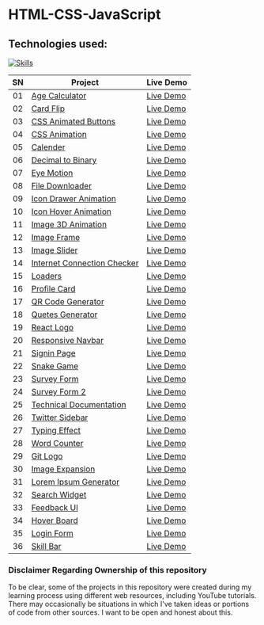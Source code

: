 # HTML-CSS-JavaScript

## Technologies used:

[![Skills](https://skillicons.dev/icons?i=html,css,javascript,bootstrap)](https://github.com/sahilatahar/HTML-CSS-JavaScript#html-css-javascript)

| SN  | Project                                                                                                                 | Live Demo                                                                                   |
| :-: | ----------------------------------------------------------------------------------------------------------------------- | ------------------------------------------------------------------------------------------- |
| 01  | [Age Calculator](https://github.com/sahilatahar/HTML-CSS-JavaScript/tree/main/age-calculator)                           | [Live Demo](https://sahilatahar.github.io/HTML-CSS-JavaScript/age-calculator/)              |
| 02  | [Card Flip](https://github.com/sahilatahar/HTML-CSS-JavaScript/tree/main/card-flip)                                     | [Live Demo](https://sahilatahar.github.io/HTML-CSS-JavaScript/card-flip/)                   |
| 03  | [CSS Animated Buttons](https://github.com/sahilatahar/HTML-CSS-JavaScript/tree/main/css-animated-buttons)               | [Live Demo](https://sahilatahar.github.io/HTML-CSS-JavaScript/css-animated-buttons/)        |
| 04  | [CSS Animation](https://github.com/sahilatahar/HTML-CSS-JavaScript/tree/main/css-animation)                             | [Live Demo](https://sahilatahar.github.io/HTML-CSS-JavaScript/css-animation/)               |
| 05  | [Calender](https://github.com/sahilatahar/HTML-CSS-JavaScript/tree/main/Calender)                                       | [Live Demo](https://sahilatahar.github.io/HTML-CSS-JavaScript/Calender/)                    |
| 06  | [Decimal to Binary](https://github.com/sahilatahar/HTML-CSS-JavaScript/tree/main/decimal-to-binary)                     | [Live Demo](https://sahilatahar.github.io/HTML-CSS-JavaScript/decimal-to-binary)            |
| 07  | [Eye Motion](https://github.com/sahilatahar/HTML-CSS-JavaScript/tree/main/eyes-motion)                                  | [Live Demo](https://sahilatahar.github.io/HTML-CSS-JavaScript/eyes-motion/)                 |
| 08  | [File Downloader](https://github.com/sahilatahar/HTML-CSS-JavaScript/tree/main/file-downloader)                         | [Live Demo](https://sahilatahar.github.io/HTML-CSS-JavaScript/file-downloader/)             |
| 09  | [Icon Drawer Animation](https://github.com/sahilatahar/HTML-CSS-JavaScript/tree/main/icon-drawer-animation)             | [Live Demo](https://sahilatahar.github.io/HTML-CSS-JavaScript/icon-drawer-animation/)       |
| 10  | [Icon Hover Animation](https://github.com/sahilatahar/HTML-CSS-JavaScript/tree/main/icon-hover-animation)               | [Live Demo](https://sahilatahar.github.io/HTML-CSS-JavaScript/icon-hover-animation/)        |
| 11  | [Image 3D Animation](https://github.com/sahilatahar/HTML-CSS-JavaScript/tree/main/image-3d-animation)                   | [Live Demo](https://sahilatahar.github.io/HTML-CSS-JavaScript/image-3d-animation/)          |
| 12  | [Image Frame](https://github.com/sahilatahar/HTML-CSS-JavaScript/tree/main/image-frame)                                 | [Live Demo](https://sahilatahar.github.io/HTML-CSS-JavaScript/image-frame/)                 |
| 13  | [Image Slider](https://github.com/sahilatahar/HTML-CSS-JavaScript/tree/main/image-slider)                               | [Live Demo](https://sahilatahar.github.io/HTML-CSS-JavaScript/image-slider/)                |
| 14  | [Internet Connection Checker](https://github.com/sahilatahar/HTML-CSS-JavaScript/tree/main/internet-connection-checker) | [Live Demo](https://sahilatahar.github.io/HTML-CSS-JavaScript/internet-connection-checker/) |
| 15  | [Loaders](https://github.com/sahilatahar/HTML-CSS-JavaScript/tree/main/loaders)                                         | [Live Demo](https://sahilatahar.github.io/HTML-CSS-JavaScript/loaders/)                     |
| 16  | [Profile Card](https://github.com/sahilatahar/HTML-CSS-JavaScript/tree/main/profile-card)                               | [Live Demo](https://sahilatahar.github.io/HTML-CSS-JavaScript/profile-card/)                |
| 17  | [QR Code Generator](https://github.com/sahilatahar/HTML-CSS-JavaScript/tree/main/qr-code-generator)                     | [Live Demo](https://sahilatahar.github.io/HTML-CSS-JavaScript/qr-code-generator/)           |
| 18  | [Quetes Generator](https://github.com/sahilatahar/HTML-CSS-JavaScript/tree/main/quetes-generator)                       | [Live Demo](https://sahilatahar.github.io/HTML-CSS-JavaScript/quetes-generator/)            |
| 19  | [React Logo](https://github.com/sahilatahar/HTML-CSS-JavaScript/tree/main/react-logo)                                   | [Live Demo](https://sahilatahar.github.io/HTML-CSS-JavaScript/react-logo/)                  |
| 20  | [Responsive Navbar](https://github.com/sahilatahar/HTML-CSS-JavaScript/tree/main/responsive-navbar)                     | [Live Demo](https://sahilatahar.github.io/HTML-CSS-JavaScript/responsive-navbar/)           |
| 21  | [Signin Page](https://github.com/sahilatahar/HTML-CSS-JavaScript/tree/main/signin-page)                                 | [Live Demo](https://sahilatahar.github.io/HTML-CSS-JavaScript/signin-page/)                 |
| 22  | [Snake Game](https://github.com/sahilatahar/HTML-CSS-JavaScript/tree/main/snake-game)                                   | [Live Demo](https://sahilatahar.github.io/HTML-CSS-JavaScript/snake-game)                   |
| 23  | [Survey Form](https://github.com/sahilatahar/HTML-CSS-JavaScript/tree/main/survey-form)                                 | [Live Demo](https://sahilatahar.github.io/HTML-CSS-JavaScript/survey-form/)                 |
| 24  | [Survey Form 2](https://github.com/sahilatahar/HTML-CSS-JavaScript/tree/main/survey-form2)                              | [Live Demo](https://sahilatahar.github.io/HTML-CSS-JavaScript/survey-form2/)                |
| 25  | [Technical Documentation](https://github.com/sahilatahar/HTML-CSS-JavaScript/tree/main/technical-documentation)         | [Live Demo](https://sahilatahar.github.io/HTML-CSS-JavaScript/technical-documentation/)     |
| 26  | [Twitter Sidebar](https://github.com/sahilatahar/HTML-CSS-JavaScript/tree/main/twitter-sidebar)                         | [Live Demo](https://sahilatahar.github.io/HTML-CSS-JavaScript/twitter-sidebar/)             |
| 27  | [Typing Effect](https://github.com/sahilatahar/HTML-CSS-JavaScript/tree/main/typing-effect)                             | [Live Demo](https://sahilatahar.github.io/HTML-CSS-JavaScript/typing-effect/)               |
| 28  | [Word Counter](https://github.com/sahilatahar/HTML-CSS-JavaScript/tree/main/word-counter)                               | [Live Demo](https://sahilatahar.github.io/HTML-CSS-JavaScript/word-counter/)                |
| 29  | [Git Logo](https://github.com/sahilatahar/HTML-CSS-JavaScript/tree/main/git-logo)                                       | [Live Demo](https://sahilatahar.github.io/HTML-CSS-JavaScript/git-logo/)                    |
| 30  | [Image Expansion](https://github.com/sahilatahar/HTML-CSS-JavaScript/tree/main/image-expansion)                         | [Live Demo](https://sahilatahar.github.io/HTML-CSS-JavaScript/image-expansion/)             |
| 31  | [Lorem Ipsum Generator](https://github.com/sahilatahar/HTML-CSS-JavaScript/tree/main/lorem-ipsum-generator)             | [Live Demo](https://sahilatahar.github.io/HTML-CSS-JavaScript/lorem-ipsum-generator/)       |
| 32  | [Search Widget](https://github.com/sahilatahar/HTML-CSS-JavaScript/tree/main/search-widget)                             | [Live Demo](https://sahilatahar.github.io/HTML-CSS-JavaScript/search-widget/)               |
| 33  | [Feedback UI](https://github.com/sahilatahar/HTML-CSS-JavaScript/tree/main/feedback-ui)                                 | [Live Demo](https://sahilatahar.github.io/HTML-CSS-JavaScript/feedback-ui/)                 |
| 34  | [Hover Board](https://github.com/sahilatahar/HTML-CSS-JavaScript/tree/main/hover-board)                                 | [Live Demo](https://sahilatahar.github.io/HTML-CSS-JavaScript/hover-board/)                 |
| 35  | [Login Form](https://github.com/sahilatahar/HTML-CSS-JavaScript/tree/main/login-form)                                   | [Live Demo](https://sahilatahar.github.io/HTML-CSS-JavaScript/login-form/)                  |
| 36  | [Skill Bar](https://github.com/sahilatahar/HTML-CSS-JavaScript/tree/main/skill-bar)                                     | [Live Demo](https://sahilatahar.github.io/HTML-CSS-JavaScript/skill-bar/)                   |

### Disclaimer Regarding Ownership of this repository

To be clear, some of the projects in this repository were created during my learning process using different web resources, including YouTube tutorials. There may occasionally be situations in which I've taken ideas or portions of code from other sources. I want to be open and honest about this.
